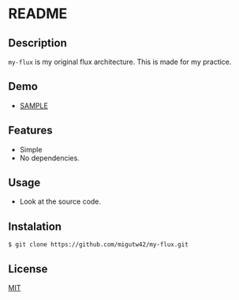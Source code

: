 # README

## Description

`my-flux` is my original flux architecture.
This is made for my practice.

## Demo

* [SAMPLE](https://migutw42.github.io/my-flux/)

## Features

* Simple
* No dependencies.

## Usage

* Look at the source code.

## Instalation

```
$ git clone https://github.com/migutw42/my-flux.git
```

## License

[MIT](http://b4b4r07.mit-license.org)